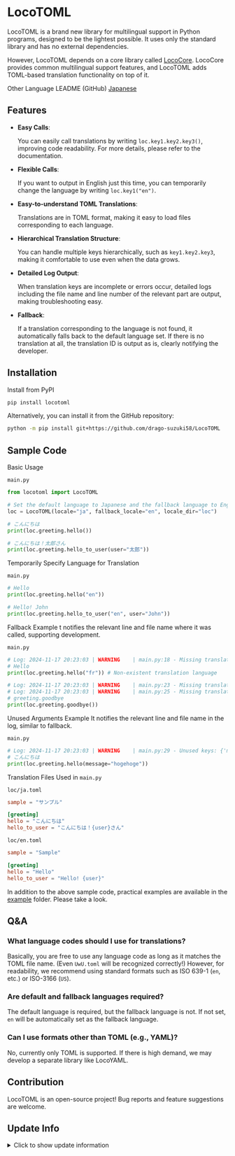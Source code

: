 # LocoTOML

LocoTOML is a brand new library for multilingual support in Python programs, designed to be the lightest possible. It uses only the standard library and has no external dependencies.

However, LocoTOML depends on a core library called [LocoCore](https://github.com/drago-suzuki58/LocoCore). LocoCore provides common multilingual support features, and LocoTOML adds TOML-based translation functionality on top of it.

Other Language LEADME (GitHub)
[Japanese](https://github.com/drago-suzuki58/LocoTOML/blob/main/README.ja.md)

## Features

- **Easy Calls**:

  You can easily call translations by writing `loc.key1.key2.key3()`, improving code readability. For more details, please refer to the documentation.

- **Flexible Calls**:

  If you want to output in English just this time, you can temporarily change the language by writing `loc.key1("en")`.

- **Easy-to-understand TOML Translations**:

  Translations are in TOML format, making it easy to load files corresponding to each language.

- **Hierarchical Translation Structure**:

  You can handle multiple keys hierarchically, such as `key1.key2.key3`, making it comfortable to use even when the data grows.

- **Detailed Log Output**:

  When translation keys are incomplete or errors occur, detailed logs including the file name and line number of the relevant part are output, making troubleshooting easy.

- **Fallback**:

  If a translation corresponding to the language is not found, it automatically falls back to the default language set. If there is no translation at all, the translation ID is output as is, clearly notifying the developer.

## Installation

Install from PyPI

```sh
pip install locotoml
```

Alternatively, you can install it from the GitHub repository:

```sh
python -m pip install git+https://github.com/drago-suzuki58/LocoTOML
```

## Sample Code

Basic Usage

`main.py`
```python
from locotoml import LocoTOML

# Set the default language to Japanese and the fallback language to English
loc = LocoTOML(locale="ja", fallback_locale="en", locale_dir="loc")

# こんにちは
print(loc.greeting.hello())

# こんにちは！太郎さん
print(loc.greeting.hello_to_user(user="太郎"))
```

Temporarily Specify Language for Translation

`main.py`
```python
# Hello
print(loc.greeting.hello("en"))

# Hello! John
print(loc.greeting.hello_to_user("en", user="John"))
```

Fallback Example
t notifies the relevant line and file name where it was called, supporting development.

`main.py`
```python
# Log: 2024-11-17 20:23:03 | WARNING    | main.py:18 - Missing translation: greeting.hello in: fr, return key name
# Hello
print(loc.greeting.hello("fr")) # Non-existent translation language

# Log: 2024-11-17 20:23:03 | WARNING    | main.py:23 - Missing translation: greeting.goodbye in: ja, falling back to en
# Log: 2024-11-17 20:23:03 | WARNING    | main.py:25 - Missing translation: greeting.goodbye in: en, return key name
# greeting.goodbye
print(loc.greeting.goodbye())
```

Unused Arguments Example
It notifies the relevant line and file name in the log, similar to fallback.

`main.py`
```python
# Log: 2024-11-17 20:23:03 | WARNING    | main.py:29 - Unused keys: {'message': 'hogehoge'}
# こんにちは
print(loc.greeting.hello(message="hogehoge"))
```

Translation Files Used in `main.py`

`loc/ja.toml`
```toml
sample = "サンプル"

[greeting]
hello = "こんにちは"
hello_to_user = "こんにちは！{user}さん"
```

`loc/en.toml`
```toml
sample = "Sample"

[greeting]
hello = "Hello"
hello_to_user = "Hello! {user}"
```

In addition to the above sample code, practical examples are available in the [example](https://github.com/drago-suzuki58/LocoTOML/tree/main/examples) folder. Please take a look.

## Q&A

### What language codes should I use for translations?

Basically, you are free to use any language code as long as it matches the TOML file name. (Even `UwU.toml` will be recognized correctly!) However, for readability, we recommend using standard formats such as ISO 639-1 (`en`, etc.) or ISO-3166 (`US`).

### Are default and fallback languages required?

The default language is required, but the fallback language is not. If not set, `en` will be automatically set as the fallback language.

### Can I use formats other than TOML (e.g., YAML)?

No, currently only TOML is supported. If there is high demand, we may develop a separate library like LocoYAML.

## Contribution

LocoTOML is an open-source project! Bug reports and feature suggestions are welcome.

## Update Info

<details>
<summary>Click to show update information</summary>

### v0.2.0

- Initial release

</details>
